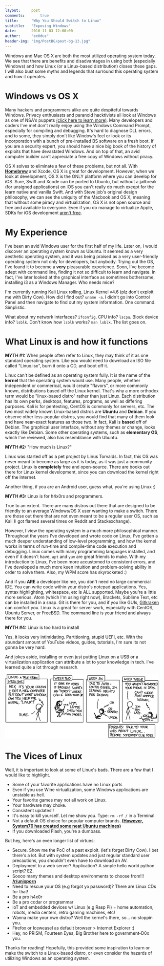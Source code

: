 ```yaml
---
layout:     post
comments:		true
title:      "Why You Should Switch to Linux"
subtitle:   "Exposing Windows"
date:       2016-11-03 12:00:00
author:     "ex0dus"
header-img: "img/PostBG/post-bg-13.jpg"
---
```


Windows and Mac OS X are both the most utilized operating system today. We see that there are benefits and disadvantages in using both (especially Windows) and how Linux (or a Linux-based distribution) closes these gaps. I will also bust some myths and legends that surround this operating system and how it operates.

# Windows vs OS X
Many hackers and programmers alike are quite despiteful towards Windows. Privacy enthusiasts and paranoid hacktivists all look at Windows as one of NSA's puppets [(click here to learn more)](www.privacytools.io). Many developers and coders I've met don't really enjoy using the Windows Command Prompt, especially for compiling and debugging. It's hard to diagnose DLL errors, and to some, they simply don't like Window's feel or look or its incorporation with a bunch of pre-installed BS software on a fresh boot. If you are a security expert, you should have a nice big book of the history of exploits that have devastated Windows. And on top of that, an avid computer builder can't appreciate a free copy of Windows without piracy.

OS X solves to eliminate a few of these problems, but not all. With __[Homebrew](http://brew.sh/)__ and Xcode, OS X is great for development. However, when we look at development, OS X is the ONLY platform where you can develop for iOS. Sure, Swift and Xcode can be ported to Ubuntu, but without a jailbreak (for unsigned applications) on iOS you can't really do much except for the learn native and vanilla Swift. And with Steve job's original design philosophy, we can see the uniquity of the Macbook and OS X, meaning that without some piracy and virtualization, OS X is not open source and free and available to everyone. Even if you do manage to virtualize Apple, SDKs for iOS development [aren't free](https://developer.apple.com/).

# My Experience
I've been an avid Windows user for the first half of my life. Later on, I would discover an operating system known as Ubuntu. It seemed as a very aesthetic operating system, and it was being praised as a very user-friendly operating system not only for developers, but anybody. Trying out the OS, I've found it to become a __very__ pleasurable experience. Soon, I've become adept with command line, finding it not so difficult to learn and navigate. In fact, I've later looked at the graphical interface as sometimes bothersome, installing i3 as a Windows Manager. Who needs mice?

I'm currently running Kali Linux rolling, Linux Kernel v4.6 (plz don't exploit me with Dirty Cow). How did I find out? `uname -a`. I didn't go into Control Panel and then navigate to find out my system information. One command. Simplistic.

What about my network interfaces? `ifconfig`. CPU info? `lscpu`. Block device info? `lsblk`. Don't know how `lsblk` works? `man lsblk`. The list goes on.

# What Linux is and how it functions
__MYTH #1:__ When people often refer to Linux, they may think of it as one standard operating system. Like you would need to download an ISO file called "Linux.iso", burn it onto a CD, and boot off it.

Linux can't be defined as an operating system fully. It is the name of the __kernel__ that the operating system would use. Many people, whether independent or commerical, would create "flavors", or more commonly known, distributions based off the Linux kernel. That's why a more orthodox term would be "linux-based distro" rather than just Linux. Each distribution has its own perks, desktops, features, programs, as well as differing purposes. Kali is for pentesting, CentOS is commonly for servers, etc. The two most widely known Linux-based distros are __Ubuntu__ and __Debian__. If you observe other less-popular distros, you would find that many of them look and have near-exact features as those two. In fact, Kali is __based__ off of Debian. The graphical user interface, without any themes or change, looks exactly like Debian. Some other operating systems, such as __elementary OS__, which I've reviewed, also has resemblance with Ubuntu.

__MYTH #2:__ "How much is Linux?"

Linux was started off as a pet project by Linus Torvalds. In fact, this OS was never meant to become as large as it is today, as it was just a community project. Linux is __completely__ free and open-source. There are books out there for Linux kernel development, since you can download the kernel right off the Internet.

Another thing, if you are an Android user, guess what, you're using Linux :)

__MYTH #3:__ Linux is for h4x0rs and programmers.

True to an extent. There are many distros out there that are designed to be friendly to an average Windows/OS X user wanting to make a switch. There are those out there that are not even meant to be a regular user OS, such as Kali (I got flamed several times on Reddit and Stackexchange).

However, I view the operating system in a much more philosophical manner. Throughout the years I've developed and wrote code on Linux, I've gotten a much deeper understanding of low-level programming, and how the kernel works in terms of run-time and compile-time code execution and debugging. Linux comes with many programming languages installed, and even if it doesn't have, `apt` and `yum` are great friends to make. With my introduction to Linux, I've been more accustomed to consistent errors, and I've developed a much more keen intuition and problem-solving ability in order to solve them. Also, my WPM score has skyrocketed :)

And if you __ARE__ a developer like me, you don't need no large commercial IDE. You can write code within your distro's notepad applications. Yes, syntax highlighting, whitespace, etc is ALL supported. Maybe you're a little more serious. Atom (which I'm using right now), Brackets, Sublime Text, etc can be installed in a snap. Git is there for you, and if you like GUIs, [Gitkraken](https://www.gitkraken.com/) can comfort you. Linux is a great for server work, especially with CentOS, Ubuntu Server, or FreeBSD. The command line is your friend and always there for you.

__MYTH #4:__ Linux is too hard to install

Yes, it looks very intimidating. Partitioning, stupid UEFI, etc. With the abundant amount of YouTube videos, guides, tutorials, I'm sure its not gonna be very hard.

And jokes aside, installing or even just putting Linux on a USB or a virtualization application can attribute a lot to your knowledge in tech. I've learned quite a lot through research.

![](/img/SwitchLinux/cautionary.png)

# The Vices of Linux
Well, it is important to look at some of Linux's bads. There are a few that I would like to highlight.

* Some of your favorite applications have no Linux ports
* Even if you use Wine virtualization, some Windows applications are unstable as hell.
* Your favorite games may not all work on Linux.
* Your hardware may choke.
* Consistent updates!!
* It's easy to kill yourself. Let me show you. Type: `rm -rf /` in a Terminal.
* Not a default OS choice for popular computer brands. __[(However, System76 has created some neat Ubuntu machines)](https://system76.com/https://system76.com/)__
* If you downloaded Flash, you're a dumbass.

But hey, here's an even longer list of virtues:

* Secure. Show me the PoC of a past exploit. (let's forget Dirty Cow). I bet there's a lot. But with system updates and just regular standard user precautions, you shouldn't even have to download an AV.
* Deployment to a web server? Application? A simple hello world python script? EZ.
* Soooo many themes and desktop environments to choose from!!! __[/r/unixporn](reddit.com/r/unixporn)__
* Need to rescue your OS (e.g forgot yo password)? There are Linux CDs for that!
* Be a pro h4x0r
* Be a pro codar or programmar
* IoT and embedded devices w/ Linux (e.g Rasp Pi) = home automation, robots, media centers, retro gaming machines, etc!
* Wanna make your own distro? Well the kernel's there, so... no stoppin you.
* Firefox or Iceweasel as default browser > Internet Explorer :)
* Hey, no PRISM, Fourteen Eyes, Big Brother here to government-D0x you.

Thanks for reading! Hopefully, this provided some inspiration to learn or make the switch to a Linux-based distro, or even consider the hazards of utilizing Windows as an operating system.
